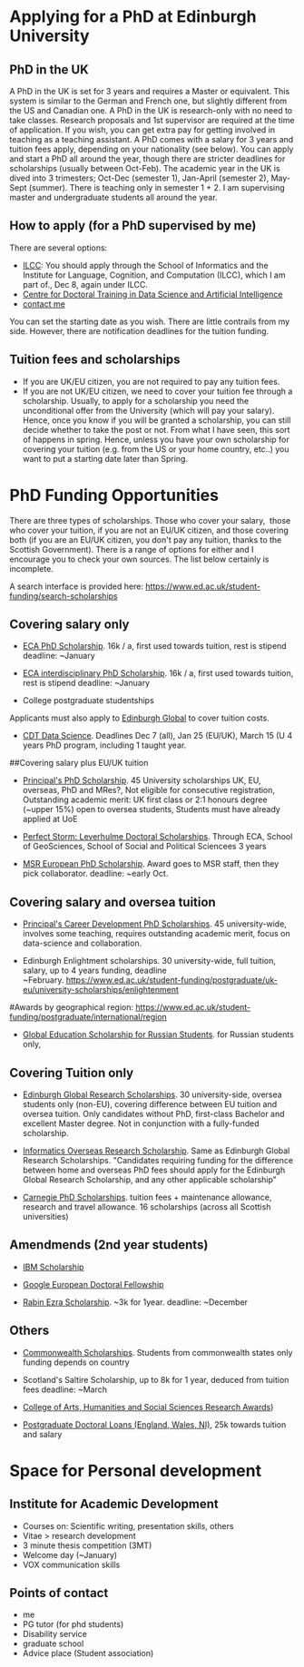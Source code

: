 # Applying for a PhD at Edinburgh University

## PhD in the UK
A PhD in the UK is set for 3 years and requires a Master or equivalent. This system is similar to the German and French one, but slightly different from the US and Canadian one. A PhD in the UK is research-only with no need to take classes. Research proposals and 1st supervisor are required at the time of application. If you wish, you can get extra pay for getting involved in teaching as a teaching assistant.
A PhD comes with a salary for 3 years and tuition fees apply, depending on your nationality (see below). You can apply and start a PhD all around the year, though there are stricter deadlines for scholarships (usually between Oct-Feb).
The academic year in the UK is dived into 3 trimesters; Oct-Dec (semester 1), Jan-April (semester 2), May-Sept (summer). There is teaching only in semester 1 + 2. I am supervising master and undergraduate students all around the year.

## How to apply (for a PhD supervised by me)
There are several options:
* [ILCC](https://www.ed.ac.uk/informatics/postgraduate/fees/research-scholarships/informatics-global-phd-scholarships): You should apply through the School of Informatics and the Institute for Language, Cognition, and Computation (ILCC), which I am part of., Dec 8, again under ILCC.
* [Centre for Doctoral Training in Data Science and Artificial Intelligence](http://datascience.inf.ed.ac.uk)
* [contact me](mailto:bbach@ed.ac.uk)

You can set the starting date as you wish. There are little contrails from my side. However, there are notification deadlines for the tuition funding.

## Tuition fees and scholarships
* If you are UK/EU citizen, you are not required to pay any tuition fees.
* If you are not UK/EU citizen, we need to cover your tuition fee through a scholarship. Usually, to apply for a scholarship you need the unconditional offer from the University (which will pay your salary). Hence, once you know if you will be granted a scholarship, you can still decide whether to take the post or not. From what I have seen, this sort of happens in spring. Hence, unless you have your own scholarship for covering your tuition (e.g. from the US or your home country, etc..) you want to put a starting date later than Spring.

# PhD Funding Opportunities

There are three types of scholarships. Those who cover your salary,  those who cover your tuition, if you are not an EU/UK citizen, and those covering both (if you are an EU/UK citizen, you don't pay any tuition, thanks to the Scottish Government). There is a range of options for either and I encourage you to check your own sources. The list below certainly is incomplete.

A search interface is provided here: https://www.ed.ac.uk/student-funding/search-scholarships

## Covering salary only

* [ECA PhD Scholarship](https://www.ed.ac.uk/student-funding/postgraduate/uk-eu/humanities/edinburgh-college-of-art/school
). 16k / a, first used towards tuition, rest is stipend
deadline: ~January


* [ECA interdisciplinary PhD Scholarship](https://www.ed.ac.uk/student-funding/postgraduate/uk-eu/humanities/edinburgh-college-of-art/eca-interdisciplinary
). 16k / a, first used towards tuition, rest is stipend
deadline: ~January

* College postgraduate studentships

Applicants must also apply to [Edinburgh Global](https://www.ed.ac.uk/student-funding/postgraduate/uk-eu/university-scholarships/college-studentships
) to cover tuition costs.

* [CDT Data Science](http://datascience.inf.ed.ac.uk/apply). Deadlines Dec 7 (all), Jan 25 (EU/UK), March 15 (U
4 years PhD program, including 1 taught year.

##Covering salary plus EU/UK tuition

* [Principal's PhD Scholarship](https://www.ed.ac.uk/student-funding/postgraduate/uk-eu/university-scholarships/development%20). 45 University scholarships
UK, EU, overseas, PhD and MRes?, Not eligible for consecutive registration, Outstanding academic merit: UK first class or 2:1 honours degree (~upper 15%)
open to oversea students, Students must have already applied at UoE

* [Perfect Storm: Leverhulme Doctoral Scholarships](https://www.ed.ac.uk/student-funding/postgraduate/international/other-funding/leverdocintl
). Through ECA, School of GeoSciences, School of Social and Political Sciencees
3 years

* [MSR European PhD Scholarship](https://www.microsoft.com/en-us/research/academic-program/phd-scholarship-europe-middle-east-africa/
). Award goes to MSR staff, then they pick collaborator. deadline: ~early Oct. 

## Covering salary and oversea tuition

* [Principal's Career Development PhD Scholarships](https://www.ed.ac.uk/student-funding/postgraduate/uk-eu/university-scholarships/development
). 45 university-wide, involves some teaching, requires outstanding academic merit, focus on data-science and collaboration.

* Edinburgh Enlightment scholarships. 30 university-wide, full tuition, salary, up to 4 years funding, deadline ~February. https://www.ed.ac.uk/student-funding/postgraduate/uk-eu/university-scholarships/enlightenment

#Awards by geographical region: https://www.ed.ac.uk/student-funding/postgraduate/international/region

* [Global Education Scholarship for Russian Students](http://www.educationglobal.ru
). for Russian students only, 

## Covering Tuition only

* [Edinburgh Global Research Scholarships](https://www.ed.ac.uk/student-funding/postgraduate/international/global/research
). 30 university-side, oversea students only (non-EU), covering difference between EU tuition and oversea tuition. Only candidates without PhD, first-class Bachelor and excellent Master degree. Not in conjunction with a fully-funded scholarship.

* [Informatics Overseas Research Scholarship](https://www.ed.ac.uk/informatics/postgraduate/fees/research-scholarships/scholarships-overseas
). Same as Edinburgh Global Research Scholarships. "Candidates requiring funding for the difference between home and overseas PhD fees should apply for the Edinburgh Global Research Scholarship, and any other applicable scholarship"

* [Carnegie PhD Scholarships](https://www.ed.ac.uk/student-funding/postgraduate/uk-eu/other-funding/pgdl-eng
). tuition fees + maintenance allowance, research and travel allowance. 16 scholarships (across all Scottish universities)


## Amendmends (2nd year students)

* [IBM Scholarship](http://www.ibm.com/developerworks/university/phdfellowship/
)

* [Google European Doctoral Fellowship](https://ai.google/research/outreach
)

* [Rabin Ezra Scholarship](http://rabinezrascholarship.org/how-to-apply/
). ~3k for 1year. deadline: ~December

## Others

* [Commonwealth Scholarships](http://cscuk.dfid.gov.uk/apply/applicants/
). Students from commonwealth states only
funding depends on country

* Scotland's Saltire Scholarship, up to 8k for 1 year, deduced from tuition fees
deadline: ~March

* [College of Arts, Humanities and Social Sciences Research Awards](https://www.ed.ac.uk/student-funding/postgraduate/uk-eu/humanities/cross-disciplinary/research-awards
))

* [Postgraduate Doctoral Loans (England, Wales, NI)](https://www.ed.ac.uk/student-funding/postgraduate/uk-eu/other-funding/pgdl-eng
), 25k towards tuition and salary


# Space for Personal development

## Institute for Academic Development
* Courses on: Scientific writing, presentation skills, others
* Vitae > research development
* 3 minute thesis competition (3MT)
* Welcome day (~January)
* VOX communication skills

## Points of contact
* me 
* PG tutor (for phd students)
* Disability service
* graduate school
* Advice place (Student association)